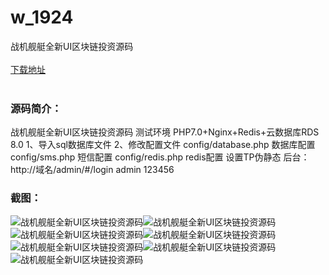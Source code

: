# w_1924
战机舰艇全新UI区块链投资源码
<br/></br>
[下载地址](https://www.uuid2.com/1924.html "下载地址")
<br/></br>
<h3>源码简介：</h3>
<p>战机舰艇全新UI区块链投资源码
测试环境 PHP7.0+Nginx+Redis+云数据库RDS 8.0
1、导入sql数据库文件
2、修改配置文件
config/database.php 数据库配置
config/sms.php 短信配置
config/redis.php redis配置
设置TP伪静态
后台：http://域名/admin/#/login admin 123456<p>
<p>    <p>
<h3>截图：</h3>
<img src="https://www.uuid2.com/wp-content/uploads/img/202202/f0ff929575.jpg" alt="战机舰艇全新UI区块链投资源码"><img src="https://www.uuid2.com/wp-content/uploads/img/202202/f0ff929695.jpg" alt="战机舰艇全新UI区块链投资源码"><img src="https://www.uuid2.com/wp-content/uploads/img/202202/8a77706482.jpg" alt="战机舰艇全新UI区块链投资源码"><img src="https://www.uuid2.com/wp-content/uploads/img/202202/8a77706997.jpg" alt="战机舰艇全新UI区块链投资源码"><img src="https://www.uuid2.com/wp-content/uploads/img/202202/2e7da41523.jpg" alt="战机舰艇全新UI区块链投资源码"><img src="https://www.uuid2.com/wp-content/uploads/img/202202/2e7da41677.jpg" alt="战机舰艇全新UI区块链投资源码"><img src="https://www.uuid2.com/wp-content/uploads/img/202202/3853547665.jpg" alt="战机舰艇全新UI区块链投资源码">
